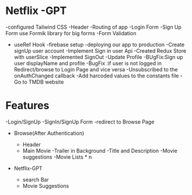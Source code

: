 # Netflix -GPT
  -configured Tailwind CSS
  -Header
  -Routing of app
  -Login Form
  -Sign Up Form     use  Formik library for big forms
  -Form Validation
  - useRef Hook
  -firebase setup
  -deploying our app to production
  -Create signUp user account
  -Implement Sign in user Api
  -Created Redux Store with userSlice
  -Implemented SignOut
  -Update Profile
  -BUgFix:Sign up user displayName and profile
  -BugFix :if user is not logged in Redirect/browse to Login  Page and vice versa
  -Unsubscribed to the onAuthChanged callback
  -Add harcoded values to the constants file
  -Go to TMDB website





# Features 
-Login/SignUp
   -SignIn/SignUp Form
   -redirect to Browse Page 
- Browse(After Authentication)
    - Header
    - Main Movie
        -Trailer in Background
        -Title and Description
        -Movie suggestions
           -Movie Lists * n


- Netflix-GPT
   - search Bar
   - Movie Suggestions


